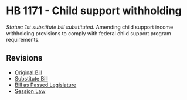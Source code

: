# HB 1171 - Child support withholding
*Status: 1st substitute bill substituted.*
Amending child support income withholding provisions to comply with federal child support program requirements.

## Revisions
* [Original Bill](1/)
* [Substitute Bill](S/)
* [Bill as Passed Legislature](S.PL/)
* [Session Law](S.SL/)